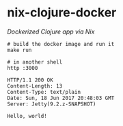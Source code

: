 # nix-clojure-docker

*Dockerized Clojure app via Nix*

```fish
# build the docker image and run it
make run

# in another shell
http :3000
```

```http
HTTP/1.1 200 OK
Content-Length: 13
Content-Type: text/plain
Date: Sun, 18 Jun 2017 20:48:03 GMT
Server: Jetty(9.2.z-SNAPSHOT)

Hello, world!
```
